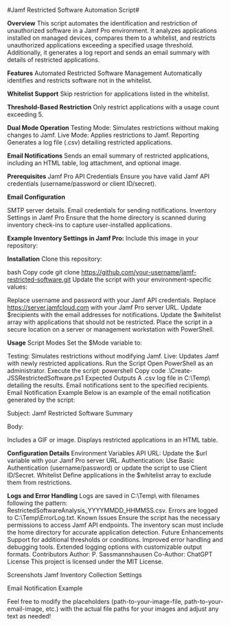 #Jamf Restricted Software Automation Script#

**Overview**
This script automates the identification and restriction of unauthorized software in a Jamf Pro environment. It analyzes applications installed on managed devices, compares them to a whitelist, and restricts unauthorized applications exceeding a specified usage threshold. Additionally, it generates a log report and sends an email summary with details of restricted applications.

**Features**
Automated Restricted Software Management
Automatically identifies and restricts software not in the whitelist.

**Whitelist Support**
Skip restriction for applications listed in the whitelist.

**Threshold-Based Restriction**
Only restrict applications with a usage count exceeding 5.

**Dual Mode Operation**
Testing Mode: Simulates restrictions without making changes to Jamf.
Live Mode: Applies restrictions to Jamf.
Reporting
Generates a log file (.csv) detailing restricted applications.

**Email Notifications**
Sends an email summary of restricted applications, including an HTML table, log attachment, and optional image.

**Prerequisites**
Jamf Pro API Credentials
Ensure you have valid Jamf API credentials (username/password or client ID/secret).

**Email Configuration**

SMTP server details.
Email credentials for sending notifications.
Inventory Settings in Jamf Pro
Ensure that the home directory is scanned during inventory check-ins to capture user-installed applications.

**Example Inventory Settings in Jamf Pro:**
Include this image in your repository:

**Installation**
Clone this repository:

bash
Copy code
git clone https://github.com/your-username/jamf-restricted-software.git
Update the script with your environment-specific values:

Replace username and password with your Jamf API credentials.
Replace https://server.jamfcloud.com with your Jamf Pro server URL.
Update $recipients with the email addresses for notifications.
Update the $whitelist array with applications that should not be restricted.
Place the script in a secure location on a server or management workstation with PowerShell.

**Usage**
Script Modes
Set the $Mode variable to:

Testing: Simulates restrictions without modifying Jamf.
Live: Updates Jamf with newly restricted applications.
Run the Script
Open PowerShell as an administrator.
Execute the script:
powershell
Copy code
.\Create-JSSRestrictedSoftware.ps1
Expected Outputs
A .csv log file in C:\Temp\ detailing the results.
Email notifications sent to the specified recipients.
Email Notification Example
Below is an example of the email notification generated by the script:

Subject: Jamf Restricted Software Summary

Body:

Includes a GIF or image.
Displays restricted applications in an HTML table.

**Configuration Details**
Environment Variables
API URL: Update the $url variable with your Jamf Pro server URL.
Authentication: Use Basic Authentication (username/password) or update the script to use Client ID/Secret.
Whitelist
Define applications in the $whitelist array to exclude them from restrictions.

**Logs and Error Handling**
Logs are saved in C:\Temp\ with filenames following the pattern: RestrictedSoftwareAnalysis_YYYYMMDD_HHMMSS.csv.
Errors are logged to C:\Temp\ErrorLog.txt.
Known Issues
Ensure the script has the necessary permissions to access Jamf API endpoints.
The inventory scan must include the home directory for accurate application detection.
Future Enhancements
Support for additional thresholds or conditions.
Improved error handling and debugging tools.
Extended logging options with customizable output formats.
Contributors
Author: P. Sassmannshausen
Co-Author: ChatGPT
License
This project is licensed under the MIT License.

Screenshots
Jamf Inventory Collection Settings

Email Notification Example

Feel free to modify the placeholders (path-to-your-image-file, path-to-your-email-image, etc.) with the actual file paths for your images and adjust any text as needed!
